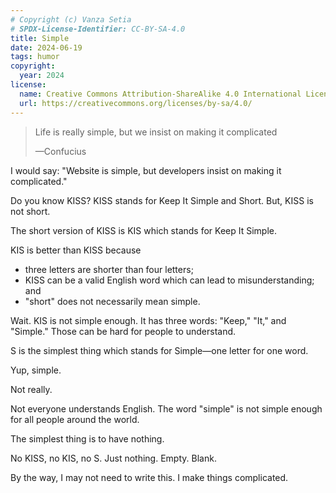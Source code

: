 ```yaml
---
# Copyright (c) Vanza Setia
# SPDX-License-Identifier: CC-BY-SA-4.0
title: Simple
date: 2024-06-19
tags: humor
copyright:
  year: 2024
license:
  name: Creative Commons Attribution-ShareAlike 4.0 International License
  url: https://creativecommons.org/licenses/by-sa/4.0/
---
```


> Life is really simple, but we insist on making it complicated
>
> —Confucius

I would say: "Website is simple, but developers insist on making it complicated."

Do you know KISS? KISS stands for Keep It Simple and Short. But, KISS is not short.

The short version of KISS is KIS which stands for Keep It Simple.

KIS is better than KISS because

- three letters are shorter than four letters;
- KISS can be a valid English word which can lead to misunderstanding; and
- "short" does not necessarily mean simple.

Wait. KIS is not simple enough. It has three words: "Keep," "It," and "Simple." Those can be hard for people to understand.

S is the simplest thing which stands for Simple—one letter for one word.

Yup, simple.

Not really.

Not everyone understands English. The word "simple" is not simple enough for all people around the world.

The simplest thing is to have nothing.

No KISS, no KIS, no S. Just nothing. Empty. Blank.

By the way, I may not need to write this. I make things complicated.
